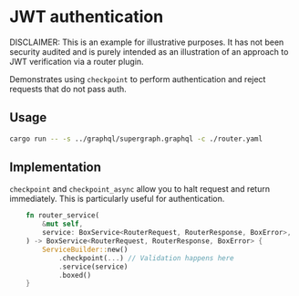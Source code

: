 # JWT authentication

DISCLAIMER: This is an example for illustrative purposes. It has not been security audited and is purely intended as an 
illustration of an approach to JWT verification via a router plugin.

Demonstrates using `checkpoint` to perform authentication and reject requests that do not pass auth.

## Usage
```bash
cargo run -- -s ../graphql/supergraph.graphql -c ./router.yaml
```

## Implementation

`checkpoint` and `checkpoint_async` allow you to halt request and return immediately. This is particularly useful for authentication.

```rust
    fn router_service(
        &mut self,
        service: BoxService<RouterRequest, RouterResponse, BoxError>,
    ) -> BoxService<RouterRequest, RouterResponse, BoxError> {
        ServiceBuilder::new()
            .checkpoint(...) // Validation happens here
            .service(service)
            .boxed()
    }
```

